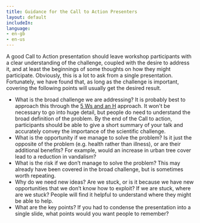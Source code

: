 ```yaml
---
title: Guidance for the Call to Action Presenters
layout: default
includeIn: 
language:
- en-gb
- en-us
---
```

A good Call to Action presentation should leave workshop participants with a clear understanding of the challenge, coupled with the desire to address it, and at least the beginnings of some thoughts on how they might participate. Obviously, this is a lot to ask from a single presentation. Fortunately, we have found that, as long as the challenge is important, covering the following points will usually get the desired result.
* What is the broad challenge we are addressing? It is probably best to approach this through the [5 Ws and an H](https://en.wikipedia.org/wiki/Five_Ws) approach. It won't be necessary to go into huge detail, but people do need to understand the broad definition of the problem. By the end of the Call to action, participants should be able to give a short summary of your talk and accurately convey the importance of the scientific challenge.
* What is the opportunity if we manage to solve the problem? Is it just the opposite of the problem (e.g. health rather than illness), or are their additional benefits? For example, would an increase in urban tree cover lead to a reduction in vandalism? 
* What is the risk if we don’t manage to solve the problem? This may already have been covered in the broad challenge, but is sometimes worth repeating.
* Why do we need new ideas? Are we stuck, or is it because we have new opportunities that we don’t know how to exploit?  If we are stuck, where are we stuck? People will find it helpful to understand where they might be able to help.
* What are the key points? If you had to condense the presentation into a single slide, what points would you want people to remember?